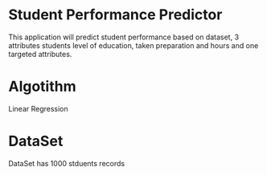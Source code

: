 # Student Performance Predictor
This application will predict student performance based on dataset, 3 attributes students level of education, taken preparation and hours and one targeted attributes.

# Algotithm
Linear Regression

# DataSet 
DataSet has 1000 stduents records 


